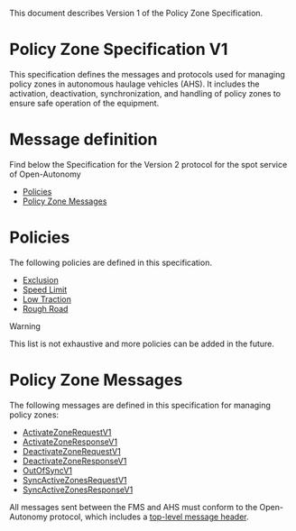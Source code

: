 This document describes Version 1 of the Policy Zone Specification.

# Policy Zone Specification V1
This specification defines the messages and protocols used for managing policy zones in autonomous haulage vehicles (AHS). It includes the activation, deactivation, synchronization, and handling of policy zones to ensure safe operation of the equipment.

# Message definition
Find below the Specification for the Version 2 protocol for the spot service of Open-Autonomy
- [Policies](#policies)
- [Policy Zone Messages](#policy-zone-messages)

# Policies

The following policies are defined in this specification.
- [Exclusion](policies.md#exclusion)	
- [Speed Limit](policies.md#speed-limit)
- [Low Traction](policies.md#low-traction)
- [Rough Road](policies.md#rough-road)

> [!WARNING]
> This list is not exhaustive and more policies can be added in the future.

# Policy Zone Messages

The following messages are defined in this specification for managing policy zones:
- [ActivateZoneRequestV1](ActivateZoneRequestV1.md)
- [ActivateZoneResponseV1](ActivateZoneResponseV1.md)
- [DeactivateZoneRequestV1](DeactivateZoneRequestV1.md)
- [DeactivateZoneResponseV1](DeactivateZoneResponseV1.md)
- [OutOfSyncV1](OutOfSyncV1.md)
- [SyncActiveZonesRequestV1](SyncActiveZonesRequestV1.md)
- [SyncActiveZonesResponseV1](SyncActiveZonesResponseV1.md)

All messages sent between the FMS and AHS must conform to the Open-Autonomy protocol, which includes a [top-level message header](MessageHeaders.md). 